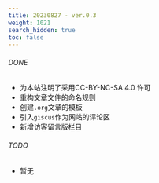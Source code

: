 ```yaml
---
title: 20230827 - ver.0.3 
weight: 1021
search_hidden: true
toc: false
---
```


###### DONE
- 为本站注明了采用CC-BY-NC-SA 4.0 许可
- 重构文章文件的命名规则
- 创建`.org`文章的模板
- 引入`giscus`作为网站的评论区
- 新增访客留言版栏目

###### TODO
- 暂无